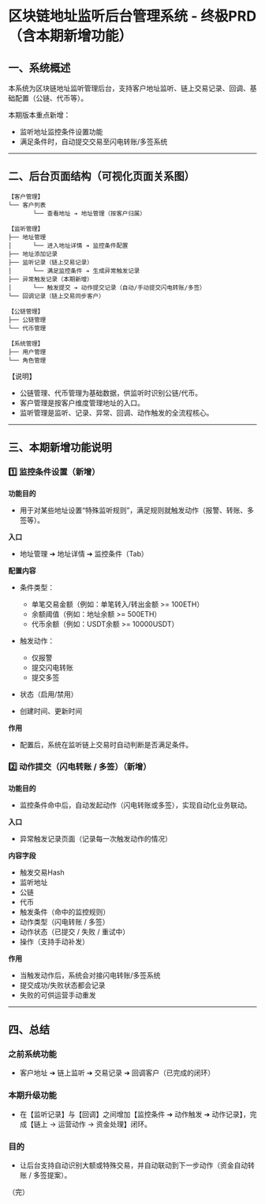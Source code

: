 # 区块链地址监听后台管理系统 - 终极PRD（含本期新增功能）

## 一、系统概述

本系统为区块链地址监听管理后台，支持客户地址监听、链上交易记录、回调、基础配置（公链、代币等）。

本期版本重点新增：
- 监听地址监控条件设置功能
- 满足条件时，自动提交交易至闪电转账/多签系统

---

## 二、后台页面结构（可视化页面关系图）

```
【客户管理】
└── 客户列表
       └── 查看地址 ➔ 地址管理（按客户归属）

【监听管理】
├── 地址管理
│      └── 进入地址详情 ➔ 监控条件配置
├── 地址添加记录
├── 监听记录（链上交易记录）
│      └── 满足监控条件 ➔ 生成异常触发记录
├── 异常触发记录（本期新增）
│      └── 触发提交 ➔ 动作提交记录（自动/手动提交闪电转账/多签）
└── 回调记录（链上交易同步客户）

【公链管理】
├── 公链管理
└── 代币管理

【系统管理】
├── 用户管理
└── 角色管理
```

【说明】
- 公链管理、代币管理为基础数据，供监听时识别公链/代币。
- 客户管理是按客户维度管理地址的入口。
- 监听管理是监听、记录、异常、回调、动作触发的全流程核心。

---

## 三、本期新增功能说明

### 1️⃣ 监控条件设置（新增）

**功能目的**
- 用于对某些地址设置“特殊监听规则”，满足规则就触发动作（报警、转账、多签等）。

**入口**
- 地址管理 ➔ 地址详情 ➔ 监控条件（Tab）

**配置内容**
- 条件类型：
  - 单笔交易金额（例如：单笔转入/转出金额 >= 100ETH）
  - 余额阈值（例如：地址余额 >= 500ETH）
  - 代币余额（例如：USDT余额 >= 10000USDT）

- 触发动作：
  - 仅报警
  - 提交闪电转账
  - 提交多签

- 状态（启用/禁用）
- 创建时间、更新时间

**作用**
- 配置后，系统在监听链上交易时自动判断是否满足条件。


### 2️⃣ 动作提交（闪电转账 / 多签）（新增）

**功能目的**
- 监控条件命中后，自动发起动作（闪电转账或多签），实现自动化业务联动。

**入口**
- 异常触发记录页面（记录每一次触发动作的情况）

**内容字段**
- 触发交易Hash
- 监听地址
- 公链
- 代币
- 触发条件（命中的监控规则）
- 动作类型（闪电转账 / 多签）
- 动作状态（已提交 / 失败 / 重试中）
- 操作（支持手动补发）

**作用**
- 当触发动作后，系统会对接闪电转账/多签系统
- 提交成功/失败状态都会记录
- 失败的可供运营手动重发

---

## 四、总结

### 之前系统功能
- 客户地址 ➔ 链上监听 ➔ 交易记录 ➔ 回调客户（已完成的闭环）

### 本期升级功能
- 在【监听记录】与【回调】之间增加【监控条件 ➔ 动作触发 ➔ 动作记录】，完成【链上 → 运营动作 → 资金处理】闭环。

### 目的
- 让后台支持自动识别大额或特殊交易，并自动联动到下一步动作（资金自动转账 / 多签提案）。

（完）

